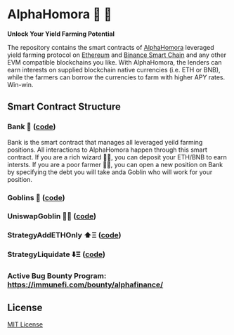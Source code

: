 # AlphaHomora 💫 🔐

**Unlock Your Yield Farming Potential**

The repository contains the smart contracts of [AlphaHomora](https://homora.alphafinance.io) leveraged yield farming protocol on [Ethereum](https://ethereum.org/) and [Binance Smart Chain](https://www.binance.org/en/smartChain) and any other EVM compatible blockchains you like. With AlphaHomora, the lenders can earn interests on supplied blockchain native currencies (i.e. ETH or BNB), while the farmers can borrow the currencies to farm with higher APY rates. Win-win.

## Smart Contract Structure

### Bank 🏦 ([code](./contracts/Bank.sol))

Bank is the smart contract that manages all leveraged yeild farming positions. All interactions to AlphaHomora happen through this smart contract. If you are a rich wizard 🧙‍♂️, you can deposit your ETH/BNB to earn intersts. If you are a poor farmer 👩‍🌾, you can open a new position on Bank by specifying the debt you will take anda Goblin who will work for your position.

### Goblins 👺 ([code](./contracts/Goblin.sol))

### UniswapGoblin 🦄👺 ([code](./contracts/UniswapGoblin.sol))

### StrategyAddETHOnly ⬆️Ξ ([code](./contracts/StrategyAddETHOnly.sol))

### StrategyLiquidate ⬇️Ξ ([code](./contracts/StrategyLiquidate.sol))

### Active Bug Bounty Program: https://immunefi.com/bounty/alphafinance/

## License

[MIT License](https://opensource.org/licenses/MIT)
